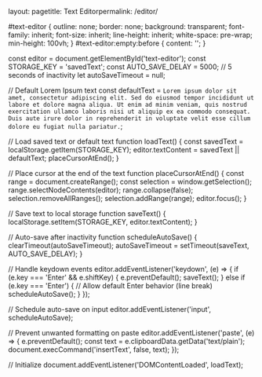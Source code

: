 
layout: pagetitle: Text Editorpermalink: /editor/



#text-editor {
  outline: none;
  border: none;
  background: transparent;
  font-family: inherit;
  font-size: inherit;
  line-height: inherit;
  white-space: pre-wrap;
  min-height: 100vh;
}
#text-editor:empty:before {
  content: '';
}



const editor = document.getElementById('text-editor');
const STORAGE_KEY = 'savedText';
const AUTO_SAVE_DELAY = 5000; // 5 seconds of inactivity
let autoSaveTimeout = null;

// Default Lorem Ipsum text
const defaultText = `Lorem ipsum dolor sit amet, consectetur adipiscing elit. Sed do eiusmod tempor incididunt ut labore et dolore magna aliqua.
Ut enim ad minim veniam, quis nostrud exercitation ullamco laboris nisi ut aliquip ex ea commodo consequat.
Duis aute irure dolor in reprehenderit in voluptate velit esse cillum dolore eu fugiat nulla pariatur.`;

// Load saved text or default text
function loadText() {
  const savedText = localStorage.getItem(STORAGE_KEY);
  editor.textContent = savedText || defaultText;
  placeCursorAtEnd();
}

// Place cursor at the end of the text
function placeCursorAtEnd() {
  const range = document.createRange();
  const selection = window.getSelection();
  range.selectNodeContents(editor);
  range.collapse(false);
  selection.removeAllRanges();
  selection.addRange(range);
  editor.focus();
}

// Save text to local storage
function saveText() {
  localStorage.setItem(STORAGE_KEY, editor.textContent);
}

// Auto-save after inactivity
function scheduleAutoSave() {
  clearTimeout(autoSaveTimeout);
  autoSaveTimeout = setTimeout(saveText, AUTO_SAVE_DELAY);
}

// Handle keydown events
editor.addEventListener('keydown', (e) => {
  if (e.key === 'Enter' && e.shiftKey) {
    e.preventDefault();
    saveText();
  } else if (e.key === 'Enter') {
    // Allow default Enter behavior (line break)
    scheduleAutoSave();
  }
});

// Schedule auto-save on input
editor.addEventListener('input', scheduleAutoSave);

// Prevent unwanted formatting on paste
editor.addEventListener('paste', (e) => {
  e.preventDefault();
  const text = e.clipboardData.getData('text/plain');
  document.execCommand('insertText', false, text);
});

// Initialize
document.addEventListener('DOMContentLoaded', loadText);

